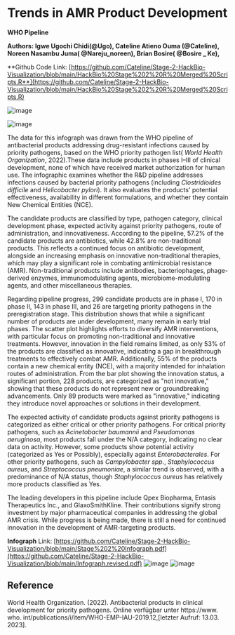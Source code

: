 # Trends in AMR Product Development
**WHO Pipeline**

**Authors: Igwe Ugochi Chidi(@Ugo), Cateline Atieno Ouma (@Cateline), Noreen Nasambu Juma( @Nareju\_noreen), Brian Bosire( @Bosire \_ Ke),**

**Github Code Link: [https://github.com/Cateline/Stage-2-HackBio-Visualization/blob/main/HackBio%20Stage%202%20R%20Merged%20Scripts.R**](https://github.com/Cateline/Stage-2-HackBio-Visualization/blob/main/HackBio%20Stage%202%20R%20Merged%20Scripts.R)

![image](https://github.com/user-attachments/assets/a3964e01-fa89-48b4-b7b6-8fe5ea7d184b)

![image](https://github.com/user-attachments/assets/efbd421c-7e3d-4378-ad41-6448b9ef1c0e)

The data for this infograph was drawn from the WHO pipeline of antibacterial products addressing drug-resistant infections caused by priority pathogens, based on the WHO priority pathogen list( _World Health Organization_, 2022).These data include products in phases I–III of clinical development, none of which have received market authorization for human use. The infographic examines whether the R&D pipeline addresses infections caused by bacterial priority pathogens (including *Clostridioides difficile* and *Helicobacter pylori*). It also evaluates the products' potential effectiveness, availability in different formulations, and whether they contain New Chemical Entities (NCE).

The candidate products are classified by type, pathogen category, clinical development phase, expected activity against priority pathogens, route of administration, and innovativeness. According to the pipeline, 57.2% of the candidate products are antibiotics, while 42.8% are non-traditional products. This reflects a continued focus on antibiotic development, alongside an increasing emphasis on innovative non-traditional therapies, which may play a significant role in combating antimicrobial resistance (AMR). Non-traditional products include antibodies, bacteriophages, phage-derived enzymes, immunomodulating agents, microbiome-modulating agents, and other miscellaneous therapies.


Regarding pipeline progress, 299 candidate products are in phase I, 170 in phase II, 143 in phase III, and 26 are targeting priority pathogens in the preregistration stage. This distribution shows that while a significant number of products are under development, many remain in early trial phases. The scatter plot highlights efforts to diversify AMR interventions, with particular focus on promoting non-traditional and innovative treatments. However, innovation in the field remains limited, as only 53% of the products are classified as innovative, indicating a gap in breakthrough treatments to effectively combat AMR. Additionally, 55% of the products contain a new chemical entity (NCE), with a majority intended for inhalation routes of administration.
From the bar plot showing the innovation status, a significant portion, 228 products, are categorized as "not innovative," showing that these products do not represent new or groundbreaking advancements. Only 89 products were marked as "innovative," indicating they introduce novel approaches or solutions in their development.

The expected activity of candidate products against priority pathogens is categorized as either critical or other priority pathogens. For critical priority pathogens, such as *Acinetobacter baumannii* and *Pseudomonas aeruginosa*, most products fall under the N/A category, indicating no clear data on activity. However, some products show potential activity (categorized as Yes or Possibly), especially against *Enterobacterales*. For other priority pathogens, such as *Campylobacter spp*., *Staphylococcus aureus*, and *Streptococcus pneumoniae*, a similar trend is observed, with a predominance of N/A status, though *Staphylococcus aureus* has relatively more products classified as Yes.

The leading developers in this pipeline include Qpex Biopharma, Entasis Therapeutics Inc., and GlaxoSmithKline. Their contributions signify strong investment by major pharmaceutical companies in addressing the global AMR crisis. While progress is being made, there is still a need for continued innovation in the development of AMR-targeting products.

**Infograph**
Link: [https://github.com/Cateline/Stage-2-HackBio-Visualization/blob/main/Stage%202%20Infograph.pdf](https://github.com/Cateline/Stage-2-HackBio-Visualization/blob/main/Infograph.revised.pdf)
![image](https://github.com/user-attachments/assets/54984f97-df38-40e8-9c41-096e45017e7a)
![image](https://github.com/user-attachments/assets/5250a0c1-bc2e-44f3-8af2-9e1998cab636)


## Reference

World Health Organization. (2022). Antibacterial products in clinical development for priority pathogens. Online verfügbar unter https://www. who. int/publications/i/item/WHO-EMP-IAU-2019.12,[letzter Aufruf: 13.03. 2023].


